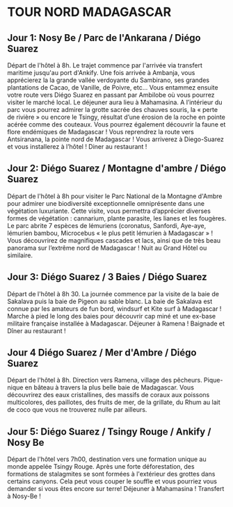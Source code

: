# TOUR NORD MADAGASCAR

## Jour 1: Nosy Be / Parc de l'Ankarana / Diégo Suarez

Départ de l'hôtel à 8h. Le trajet commence par l'arrivée via
transfert maritime jusqu'au port d'Ankify. Une fois arrivée à 
Ambanja, vous apprécierez la  la grande vallée verdoyante du Sambirano, 
ses grandes plantations de Cacao, de Vanille, de Poivre, etc... 
Vous entammez ensuite votre route vers Diégo Suarez en passant par 
Ambilobe où vous pourrez visiter le marché local. Le déjeuner aura lieu
à Mahamasina. A l’intérieur du parc vous pourrez admirer la grotte sacrée 
des chauves souris, la « perte de rivière » ou encore le Tsingy, résultat d’une érosion de la roche en pointe acérée comme des couteaux. Vous pourrez également découvrir la faune et flore endémiques de Madagascar ! Vous reprendrez la route vers Antsiranana, la pointe nord de Madagascar ! Vous arriverez à Diego-Suarez et vous installerez à l’hôtel ! Diner au restaurant !

## Jour 2: Diégo Suarez / Montagne d'ambre / Diégo Suarez
Départ de l'hôtel à 8h pour visiter le Parc National de la
Montagne d'Ambre pour admirer une biodiversité exceptionnelle 
omniprésente dans une végétation luxuriante. Cette visite, 
vous permettra d’apprécier diverses formes de végétation : cannarium,
plante parasite, les lianes et les fougères. Le parc abrite 7 espèces de
 lémuriens (coronatus, Sanfordi, Aye-aye, lémurien bambou, 
 Microcebus « le plus petit lémurien à Madagascar » ! 
 Vous découvrirez de magnifiques cascades et lacs, ainsi que de très beau 
 panorama sur l’extrême nord de Madagascar !
 Nuit au Grand Hôtel ou similaire.

## Jour 3: Diégo Suarez / 3 Baies / Diégo Suarez
Départ de l'hôtel à 8h 30. La journée commence par la
visite de la baie de Sakalava puis la baie de Pigeon au sable
blanc. La baie de Sakalava est connue par les amateurs de fun bord, 
windsurf et Kite surf à Madagascar ! Marche à pied le long des baies
pour découvrir cap miné et une ex-base militaire française installée 
à Madagascar. Déjeuner à Ramena ! Baignade et Dîner au restaurant !

## Jour 4 Diégo Suarez / Mer d'Ambre / Diégo Suarez
Départ de l'hôtel à 8h. Direction vers Ramena, village des pêcheurs.
Pique-nique en bâteau à travers la plus belle baie de Madagascar. Vous
découvrirez des eaux cristallines, des massifs de coraux aux poissons
multicolores, des paillotes, des fruits de mer, de la grillate, du
Rhum au lait de coco que vous ne trouverez nulle par ailleurs.

## Jour 5: Diégo Suarez / Tsingy Rouge / Ankify / Nosy Be 
Départ de l'hôtel vers 7h00, destination vers une formation 
unique au monde appelée Tsingy Rouge.
Après une forte déforestation, des formations de stalagmites se 
sont formées à l'extérieur des grottes dans certains canyons.
Cela peut vous couper le souffle et vous pourriez vous demander 
si vous êtes encore sur terre!
Déjeuner à Mahamasina ! Transfert à Nosy-Be !

